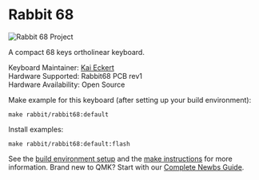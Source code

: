 Rabbit 68
===

![Rabbit 68 Project](https://github.com/kaiec/rabbit68)

A compact 68 keys ortholinear keyboard.

Keyboard Maintainer: [Kai Eckert](https://github.com/kaiec)  
Hardware Supported: Rabbit68 PCB rev1  
Hardware Availability: Open Source 

Make example for this keyboard (after setting up your build environment):

    make rabbit/rabbit68:default

Install examples:

    make rabbit/rabbit68:default:flash

See the [build environment setup](https://docs.qmk.fm/#/getting_started_build_tools) and the [make instructions](https://docs.qmk.fm/#/getting_started_make_guide) for more information. Brand new to QMK? Start with our [Complete Newbs Guide](https://docs.qmk.fm/#/newbs).
